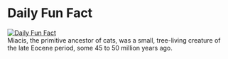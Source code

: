 # Daily Fun Fact
[![Daily Fun Fact](https://github.com/huy2x/daily-fun-facts/actions/workflows/daily-fun-facts.yml/badge.svg)](https://github.com/huy2x/daily-fun-facts/actions/workflows/daily-fun-facts.yml)<br/>
Miacis, the primitive ancestor of cats, was a small, tree-living creature of the late Eocene period, some 45 to 50 million years ago.
